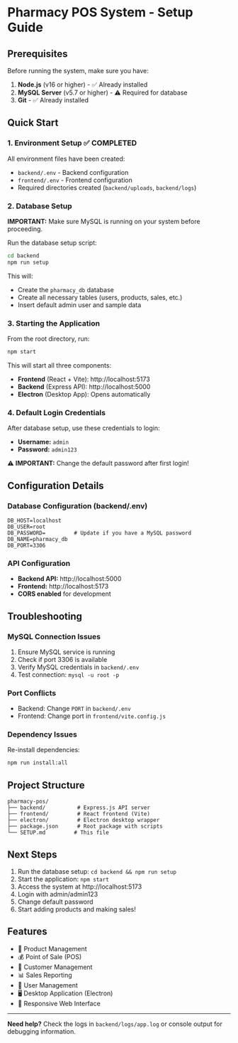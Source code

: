 # Pharmacy POS System - Setup Guide

## Prerequisites

Before running the system, make sure you have:

1. **Node.js** (v16 or higher) - ✅ Already installed
2. **MySQL Server** (v5.7 or higher) - ⚠️ Required for database
3. **Git** - ✅ Already installed

## Quick Start

### 1. Environment Setup ✅ COMPLETED

All environment files have been created:
- `backend/.env` - Backend configuration
- `frontend/.env` - Frontend configuration
- Required directories created (`backend/uploads`, `backend/logs`)

### 2. Database Setup

**IMPORTANT:** Make sure MySQL is running on your system before proceeding.

Run the database setup script:
```bash
cd backend
npm run setup
```

This will:
- Create the `pharmacy_db` database
- Create all necessary tables (users, products, sales, etc.)
- Insert default admin user and sample data

### 3. Starting the Application

From the root directory, run:
```bash
npm start
```

This will start all three components:
- **Frontend** (React + Vite): http://localhost:5173
- **Backend** (Express API): http://localhost:5000
- **Electron** (Desktop App): Opens automatically

### 4. Default Login Credentials

After database setup, use these credentials to login:
- **Username:** `admin`
- **Password:** `admin123`

⚠️ **IMPORTANT:** Change the default password after first login!

## Configuration Details

### Database Configuration (backend/.env)
```
DB_HOST=localhost
DB_USER=root
DB_PASSWORD=         # Update if you have a MySQL password
DB_NAME=pharmacy_db
DB_PORT=3306
```

### API Configuration
- **Backend API:** http://localhost:5000
- **Frontend:** http://localhost:5173
- **CORS enabled** for development

## Troubleshooting

### MySQL Connection Issues
1. Ensure MySQL service is running
2. Check if port 3306 is available
3. Verify MySQL credentials in `backend/.env`
4. Test connection: `mysql -u root -p`

### Port Conflicts
- Backend: Change `PORT` in `backend/.env`
- Frontend: Change port in `frontend/vite.config.js`

### Dependency Issues
Re-install dependencies:
```bash
npm run install:all
```

## Project Structure

```
pharmacy-pos/
├── backend/          # Express.js API server
├── frontend/         # React frontend (Vite)
├── electron/         # Electron desktop wrapper
├── package.json      # Root package with scripts
└── SETUP.md         # This file
```

## Next Steps

1. Run the database setup: `cd backend && npm run setup`
2. Start the application: `npm start`
3. Access the system at http://localhost:5173
4. Login with admin/admin123
5. Change default password
6. Start adding products and making sales!

## Features

- 🏪 Product Management
- 💰 Point of Sale (POS)
- 👥 Customer Management
- 📊 Sales Reporting
- 👤 User Management
- 🖥️ Desktop Application (Electron)
- 📱 Responsive Web Interface

---

**Need help?** Check the logs in `backend/logs/app.log` or console output for debugging information. 